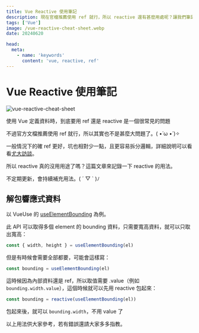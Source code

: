 ```yaml
---
title: Vue Reactive 使用筆記
description: 現在官檔推薦使用 ref 就行，所以 reactive 還有甚麼用處呢？讓我們筆記一下。(。・∀・)ノ
tags: ['Vue']
image: /vue-reactive-cheat-sheet.webp
date: 20240620

head:
  meta:
    - name: 'keywords'
      content: 'vue, reactive, ref'
---
```


# Vue Reactive 使用筆記

![vue-reactive-cheat-sheet](/vue-reactive-cheat-sheet.webp)

使用 Vue 定義資料時，到底要用 ref 還是 reactive 是一個很常見的問題

不過官方文檔推薦使用 ref 就行，所以其實也不是甚麼大問題了。( •̀ ω •́ )✧

一般情況下的確 ref 更好，坑也相對少一點，且更容易拆分邏輯，詳細說明可以看看[尤大訪談](https://www.youtube.com/watch?v=e8Wlv4AGJjk&ab_channel=%E6%88%90%E5%BC%8F%E8%AA%9E%E8%A8%80%2FMikeCheng)。

所以 reactive 真的沒用用途了嗎？這篇文章來記錄一下 reactive 的用法。

不定期更新，會持續補充用法。( ´ ▽ ` )ﾉ

## 解包響應式資料

以 VueUse 的 [useElementBounding](https://vueuse.org/core/useElementBounding/) 為例。

此 API 可以取得多個 element 的 bounding 資料，只需要寬高資料，就可以只取出寬高：

```ts
const { width, height } = useElementBounding(el)
```

但是有時候會需要全部都要，可能會這樣寫：

```ts
const bounding = useElementBounding(el)
```

這時候因為內部資料還是 ref，所以取值需要 .value（例如 `bounding.width.value`），這個時候就可以先用 reactive 包起來：

```ts
const bounding = reactive(useElementBounding(el))
```

包起來後，就可以 `bounding.width`，不用 value 了

以上用法供大家參考，若有錯誤還請大家多多指教。
